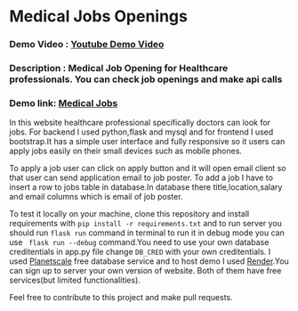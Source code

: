 # Medical Jobs Openings
### Demo Video : [Youtube Demo Video](https://youtu.be/1jzAqelL9Kw)
### Description : Medical Job Opening for Healthcare professionals. You can check job openings and make api calls
### Demo link: [Medical Jobs](https://medical-jobs.onrender.com/)

In this website healthcare professional specifically doctors can look for jobs. For backend I used python,flask and mysql and for frontend I used bootstrap.It has a simple user interface and fully responsive so it users can apply jobs easily on their small devices such as mobile phones.

To apply a job user can click on apply button and it will open email client so that user can send application email to job poster. To add a job I have to insert a row to jobs table in database.In database there title,location,salary and email columns which is email of job poster.

To test it locally on your machine, clone this repository and install requirements with  `pip install -r requirements.txt` and to run server you should run `flask run` command in terminal to run it in debug mode you can use ` flask run --debug` command.You need to use your own database creditentials in app.py file change `DB_CRED` with your own creditentials. I used [Planetscale](https://app.planetscale.com/) free database service and to host demo I used [Render](https://dashboard.render.com/).You can sign up to server your own version of website. Both of them have free services(but limited functionalities).

Feel free to contribute to this project and make pull requests.